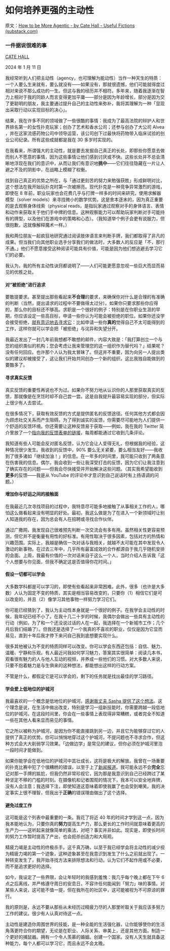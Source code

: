 # 如何培养更强的主动性

原文：[How to be More Agentic - by Cate Hall - Useful Fictions (substack.com)](https://usefulfictions.substack.com/p/1154dba1-49f6-4feb-b091-6d4a7eefa94d)

### 一件据说很难的事

[CATE HALL](https://substack.com/@usefulfictions)

2024 年 1 月 11 日

我经常听到人们把主动性（agency，也可理解为能动性）当作一种天生的特质：一个人要么生来就有，要么就没有——如果没有，那就很遗憾，他们可能就得度过相对来说不那么成功的一生。但这与我的经历并不相符。多年来，随着我逐渐在智力上相对于我的同龄人而言变得更加平庸——部分是因为年龄增长，部分是因为交了更聪明的朋友，我主要通过提升自己的主动性来弥补，我将其理解为一种「显现出采取行动以实现目标的决心」。

结果，我在许多不同的领域做了一些很酷的事情：我成为了最高法院的辩护人和世界排名第一的女性扑克玩家；创办了艺术和香水公司；还参与创办了大公司 Alvea ，并在这家流感药物公司中领导运营，该公司创下过最快将药物带入临床试验的创业公司纪录。所有这些成就都是我在 30 多岁时实现的。

在我看来，所谓强大的主动性，就是要去发掘自己真正的长处，即那些你愿意去做而别人不愿意的事情，因为这些事情让他们感到讨厌或不快。这些长处并不总会清晰地浮现在我们的意识中，从而让我们有意识地**挑中**——它们往往隐藏在一片让人避之不及的阴影中，在战略上模糊了权衡。

找到自己真正的优势之所在，与「通过更刻苦的努力来勉强获胜」形成鲜明对比，这个想法在我开始玩扑克时第一次被擦亮。现代扑克是一种竞争异常激烈的游戏，即使在 8 年前，职业玩家也会花费几乎与打牌一样多的时间来研究，使用求解器模型（solver models）来寻找微小的数学优势。这是舍本逐末的，因为真正重要的是去观察身体线索（physical reads，是指玩家通过观察对手的身体语言、表情和动作来获取关于他们手中牌的信息。这种观察能力可以帮助玩家判断对手可能持有的牌型，以及他们在游戏中的策略和心态）。（我知道举个例子会更有说服力，但很抱歉，这就像解释魔术一样。）

我和两位朋友一起疯狂地研究通过阅读肢体语言来判断手牌，我们都取得了非凡的成果。但当我们向其他职业选手分享我们的做法时，大多数人的反应是「不，那行不通。」他们不愿意接受这种阅读可能具有价值，可能是因为他们想逃避去学习它们的必要。

我认为，我的所有主动性诀窍都说明了——人们可能更愿意忽视一些巨大而显而易见的优胜之处。

#### 对“被拒绝”进行追求

要敢提要求。甚至提出那些看起来**不合理**的要求，来确保你对什么是合理的有准确的判断（当然，提出请求的过程中不要做得太过分）。如果你只要求那些你应得的，那么你的目标还不够高。求职是一个很好的例子：特别是在你职业生涯的早期，你应该设定一些高目标，申请一些你认为可能会被拒绝的职位。如果你还没学会接受拒绝，[就有意识地去寻求它](https://youtu.be/-vZXgApsPCQ?si=Rj0FbacsSp34a-W2)：比如申请一些你**真的**觉得自己不太可能得到的工作，这样你就可以学会把「被拒绝」与诧异和失望分开。

我最近发出了一封几年前我想都不敢想的邮件，内容大致是：「我打算创立一个与您的组织类似的机构；您会考虑让我来管理您的这一组织作为替代吗？」结果呢？没有任何回应。也许那个人认为我太冒昧了。但这并不重要，因为向另一人提出类似的建议却被接受了，这让我们开始共同创办一个新的组织，这比我独自能做到的要酷多了。

#### 寻求真实反馈

真实反馈的重要性再说也不为过。如果你不努力地从认识你的人那里获取真实的反馈，那就像是在烹饪时却不自己尝一尝。这是自我提升最容易实现的部分，但实际上很少有人去尝试。

在很多情况下，获取有效反馈的方式是提供匿名的反馈途径。任何其他方式都会因为顾虑社交关系而产生阻碍。为了得到诚实的反馈，你需要尽可能地为人们提供一个舒适的反馈环境。你还需要让这种反馈易于获取——例如，我在我的 Twitter 简介里放了一个[指向我的反馈表单的链接](http://shorturl.at/vxF24)，每周都能通过它收到几条评论。

我知道有些人可能会反对匿名反馈，认为它会让人变得无礼，但根据我的经验，这种情况很少发生。我收到的反馈中，90% 要么无关紧要，要么相当友好——我收到了很多诸如「继续加油！」的信息。在一年多的时间里，我可能只收到了两条意在伤害我的信息。偶尔，我会收到一些让我深受打击的反馈，因为它们让我注意到了确实存在的问题——但我会尽快接受并开始解决这些问题。（其实我希望能收到**更多**的反馈——我是从 YouTube 的评论中才意识到自己说话时有上扬语调的问题。）

#### 增加你与好运之间的接触面

在我最近几次寻找项目的过程中，我特意尽可能多地接触了从事相关工作的人，哪怕这么做看起来没有明显的好处。最初，我这么做是为了在进入一个新领域时让别人知道我的存在，因为总会有人在招聘或寻找合作伙伴。

通过广撒网，我发现自己很难预先判断一次交流会有多有用。虽然相关性更容易预测，但它并不是衡量有用性的好标准。有用性取决于很多因素，包括对方的热情和兴趣范围。实际上，我越是确信一次对话与我相关，就越不太可能在其中发现令人激动的新事物。在过去三年中，几乎所有最富成效的合作都源自于我几乎随机安排的会面。上周，我最有价值的一次对话来自于这么一个人，当时介绍人告诉我「这个人想要与你见面，但我不确定这是否值得你花时间。」

#### 假设一切都可以学会

大多数学科都是可以学习的，即使有些看起来非常困难。此外，很多（也许是大多数）人认为固定不变的特质，其实是相当容易改变的，只要你（1）相信它们是可以改变的，并且（2）像学习其他事物一样努力学习它们。

你可能已经猜到了，我认为主动性本身就是一个很好的例子。在我学会主动性的时候，我年纪已经不小了。在我十几二十岁的时候，我偶尔会做出一些具有主动性的行动（例如，为了和一个还没说过话的人在一起，我选择在一个新城市工作；几个月后我们结婚了）。但我还是选择了一个我真的不喜欢的职业，仅仅是因为它显而易见，直到十年后我才停下来问自己我到底想要实现什么。

很多其他被认为不变的特质同样可以改变。你可以学会东西还包括：自信、魅力、温暖、宁静和乐观。有人最近问我如何学习魅力，答案其实很简单：阅读几本书，观看很有魅力的人与他人互动的视频，并养成一些他们的习惯。对大多数人来说，只要不抱着魅力是与生俱来的这种想法，都能想出这样的行动方案。

不管是什么，都假定它是可以学会的，剩下的任务就是找出最佳的学习路径。

#### 学会爱上低地位的护城河

我最喜欢的一个概念是低地位的护城河，[感谢我丈夫 Sasha 提供了这个想法](https://sashachapin.substack.com/p/the-moat-of-low-status-68a)。这个理念是说，在生活中做出改变，特别是学习一组新技能时，你需要跨越一段低地位的护城河。在这段时间里，你会在一些事情上表现得非常糟糕，或者完全不知道一些在其他人看来显而易见的事情。

它之所以被称为护城河，是因为你不能直接跳到另一边，并且它为能够穿过它的人提供了真正的优势。你可以悄悄地穿过这个护城河，不提问题也不寻求合作，但这种方式会大大削弱学习效果。「边做边学」是常见的建议，但你必须在护城河里泡一段时间才能做到。

如果你能学会在低地位的护城河中茁壮成长，这将是极大的解放。我曾在一场重要的扑克比赛中犯了个很糟糕的错误，以至于上了[新闻报道](https://www.worldpokertour.com/live_update/cate-hall-returns-to-wpt-five-diamond-discusses-ups-down-and-plans-should-she-reach-final-table-main-tour-wpt-five-diamond-world-poker-classic-season-2017-2018-1-25100-200/)。我可能永远不会**完全**忘记对那一手牌的尴尬，但我仍然非常珍视它，因为那是我意识到自己已经跨过了某种坚定不移的门槛的时刻。在摄像机和记者围观的情况下，我本可以安全地弃牌，没有人会注意；我选择下注，即使知道这意味着即使我赢了也会受到嘲笑。我的决定事实上很不理智，但我出于**正确**的错误理由做出了这个选择。

#### 避免过度工作

这可能是这个列表中最重要的一条。我花了将近 40 年的时间才学到这一点，因为我本能地认为，只要你真的**努力**提高生产力，那么更长的工作时间就意味着更高的生产力——这听起来就像简单的乘法，对吧？事实并非如此。现实是，即使长时间的努力工作暂时提高了产出，也会扼杀创造力和大局观。

精疲力竭是主动性的终极杀手。这千真万确，以至于我已经学会将主动性的减少视为精疲力竭的第一个迹象，这种迹象甚至在我意识到发生了什么之前就出现了。一种转变发生了，我开始寻找方法来排除想法和行动，认为它们不起作用或不必要，而不是追求更好的选择。

如今，我设定了一些界限，会让年轻时的我感到羞愧：我几乎每个晚上都在下午 6 点之后离线，并严格遵守周日的安息日，不容许任何能闻到「努力」味的事情。对某些人来说，这可能不值一提，但在我所在的社区中，这可能被视为不可原谅的罪行。

我的原则是，永远不要从那些从未经历过精疲力尽的人那里听取关于我应该多努力工作的建议。很少有人认真对待这一点。

主动性是建造你周围世界的技能，是一种全能的生活强化器，让你能够使你的生活角落更符合你的期望，无论是在职业、人际关系、审美上，还是其他方面。制造一个更好的捕鼠器。拥有一个令人羡慕的婚姻。创建一个国家。没有人天生就具备这种能力，每个人都可以学习它，而且永远不会太晚。